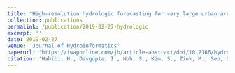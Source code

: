 ```yaml
---
title: "High-resolution hydrologic forecasting for very large urban areas"
collection: publications
permalink: /publication/2019-02-27-hydrologic
excerpt: ''
date: 2019-02-27
venue: 'Journal of Hydroinformatics'
paperurl: 'https://iwaponline.com/jh/article-abstract/doi/10.2166/hydro.2019.100/66092/Highresolution-hydrologic-forecasting-for-very'
citation: 'Habibi, H., Dasgupta, I., Noh, S., Kim, S., Zink, M., Seo, D.-J., Bartos, M., Kerkez, B. (2019). High-resolution hydrologic forecasting for very large urban areas. Journal of Hydroinformatics. doi:10.2166/hydro.2019.100'
---
```


<!-- This paper is about the number 1. The number 2 is left for future work. -->

<!-- [Download paper here](http://academicpages.github.io/files/paper1.pdf) -->

<!-- Recommended citation: Your Name, You. (2009). "Paper Title Number 1." <i>Journal 1</i>. 1(1). -->
